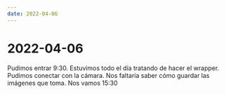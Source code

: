 ```yaml
---
date: 2022-04-06
---
```

# 2022-04-06
Pudimos entrar 9:30. Estuvimos todo el día tratando de hacer el wrapper. Pudimos conectar con la cámara. Nos faltaría saber cómo guardar las imágenes que toma. 
Nos vamos 15:30